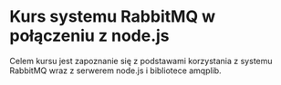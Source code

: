 # Kurs systemu RabbitMQ w połączeniu z node.js

Celem kursu jest zapoznanie się z podstawami korzystania z systemu RabbitMQ wraz z serwerem node.js i bibliotece amqplib.
